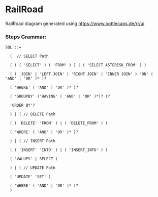 # RailRoad
RailRoad diagram generated using https://www.bottlecaps.de/rr/ui

### Steps Grammar: 
```
SQL ::=  

  (  // SELECT Path

  ( ( ( 'SELECT' ) ( 'FROM' ) ) | ( 'SELECT_ASTERISK_FROM' ) )
  
  ( ( 'JOIN' | 'LEFT JOIN' | 'RIGHT JOIN' | 'INNER JOIN' ) 'ON' ( 'AND' | 'OR' )* )?

  ( 'WHERE' ( 'AND' | 'OR' )* )? 

  ( 'GROUPBY' ('HAVING' ( 'AND' | 'OR' )*)? )? 

  'ORDER BY'?

  ) | ( // DELETE Path

  ( ( 'DELETE' 'FROM' ) | ( 'DELETE_FROM' ) )

  ( 'WHERE' ( 'AND' | 'OR' )* )?

  ) | ( // INSERT Path

  ( ( 'INSERT' 'INTO' ) | ( 'INSERT_INTO' ) )

  ( 'VALUES' | SELECT )

  ) | ( // UPDATE Path

  ( 'UPDATE' 'SET' )

  ( 'WHERE' ( 'AND' | 'OR' )* )?
  )
```
